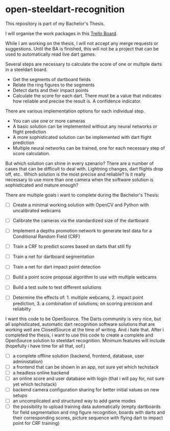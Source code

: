 # open-steeldart-recognition
This repository is part of my Bachelor's Thesis.

I will organise the work packages in this [Trello Board](https://trello.com/b/ET7HVk3v/steeldart-recognition).

While I am working on the thesis, I will not accept any merge requests or suggestions. Until the BA is finished, this will not be a project that can be used to automatically read live dart games.

Several steps are necessary to calculate the score of one or multiple darts in a steeldart board.
- Get the segments of dartboard fields
- Relate the ring figures to the segments
- Detect darts and their impact points
- Calculate the score for each dart. There must be a value that indicates how reliable and precise the result is. A confidence indicator.

There are various implementation options for each individual step.
- You can use one or more cameras
- A basic solution can be implemented without any neural networks or flight prediction
- A more sophisticated solution can be implemented with dart flight prediction
- Multiple neural networks can be trained, one for each necessary step of score calculation.

But which solution can shine in every szenario?
There are a number of cases that can be difficult to deal with. Lightning changes, dart flights drop off, etc..
Which solution is the most precise and reliable?
Is it really necessary to use more than one camera when the software solution is sophisticated and mature enough?

There are multiple goals i want to complete during the Bachelor's Thesis:
- [ ] Create a minimal working solution with OpenCV and Python with uncalibrated webcams
- [ ] Calibrate the cameras via the standardized size of the dartboard
- [ ] Implement a depths promotion network to generate test data for a Conditional Random Field (CRF)
- [ ] Train a CRF to predict scores based on darts that still fly
- [ ] Train a net for dartboard segmentation
- [ ] Train a net for dart impact point detection
- [ ] Build a point score proposal algorithm to use with multiple webcams
- [ ] Build a test suite to test different solutions
- [ ] Determine the effects of: 1. multiple webcams, 2. impact point prediction, 3. a combination of solutions; on scoring precision and reliabilty


I want this code to be OpenSource.
The Darts community is very nice, but all sophisticated, automatic dart recognition software solutions that are working well are ClosedSource at the time of writing.
And i hate that.
After i completed the thesis, i want to use this code to create a complete and OpenSource solution to steeldart recognition.
Minimum features will include (hopefully i have time for all that, oof.)
- [ ] a complete offline solution (backend, frontend, database, user administation)
- [ ] a frontend that can be shown in an app, not sure yet which techstack
- [ ] a headless online backend
- [ ] an online score and user database with login (that i will pay for, not sure yet which techstack)
- [ ] backend camera configuration sharing for better initial values on new setups
- [ ] an uncomplicated and structured way to add game modes
- [ ] the possibility to upload training data automatically (empty dartboards for field segmentation and ring figure recognition, boards with darts and their corresponding scores, picture sequence with flying dart to impact point for CRF training)
